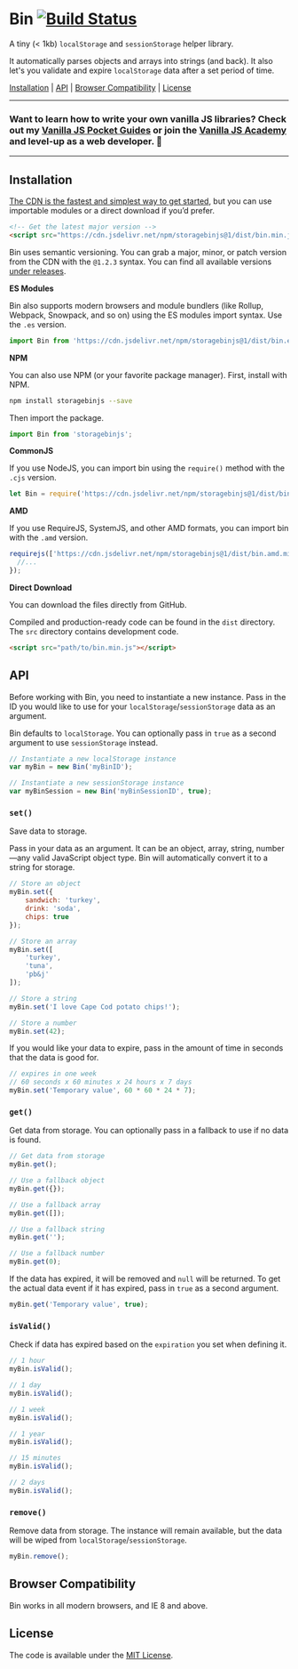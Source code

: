 # Bin [![Build Status](https://travis-ci.org/cferdinandi/bin.svg)](https://travis-ci.org/cferdinandi/bin)
A tiny (< 1kb) `localStorage` and `sessionStorage` helper library.

It automatically parses objects and arrays into strings (and back). It also let's you validate and expire `localStorage` data after a set period of time.

[Installation](#installation) | [API](#api) | [Browser Compatibility](#browser-compatibility) | [License](#license)

<hr>

### Want to learn how to write your own vanilla JS libraries? Check out my [Vanilla JS Pocket Guides](https://vanillajsguides.com/) or join the [Vanilla JS Academy](https://vanillajsacademy.com) and level-up as a web developer. 🚀

<hr>


## Installation

[The CDN is the fastest and simplest way to get started](https://cdn.jsdelivr.net/npm/storagebinjs/dist/), but you can use importable modules or a direct download if you’d prefer.

```html
<!-- Get the latest major version -->
<script src="https://cdn.jsdelivr.net/npm/storagebinjs@1/dist/bin.min.js"></script>
```

Bin uses semantic versioning. You can grab a major, minor, or patch version from the CDN with the `@1.2.3` syntax. You can find all available versions [under releases](https://github.com/cferdinandi/bin/releases).

**ES Modules**

Bin also supports modern browsers and module bundlers (like Rollup, Webpack, Snowpack, and so on) using the ES modules import syntax. Use the `.es` version.

```js
import Bin from 'https://cdn.jsdelivr.net/npm/storagebinjs@1/dist/bin.es.min.js';
```

**NPM**

You can also use NPM (or your favorite package manager). First, install with NPM.

```bash
npm install storagebinjs --save
```

Then import the package.

```js
import Bin from 'storagebinjs';
```

**CommonJS**

If you use NodeJS, you can import bin using the `require()` method with the `.cjs` version.

```js
let Bin = require('https://cdn.jsdelivr.net/npm/storagebinjs@1/dist/bin.cjs.min.js');
```

**AMD**

If you use RequireJS, SystemJS, and other AMD formats, you can import bin with the `.amd` version.

```js
requirejs(['https://cdn.jsdelivr.net/npm/storagebinjs@1/dist/bin.amd.min.js'], function (Bin) {
  //...
});
```

**Direct Download**

You can download the files directly from GitHub.

Compiled and production-ready code can be found in the `dist` directory. The `src` directory contains development code.

```html
<script src="path/to/bin.min.js"></script>
```



## API

Before working with Bin, you need to instantiate a new instance. Pass in the ID you would like to use for your `localStorage`/`sessionStorage` data as an argument.

Bin defaults to `localStorage`. You can optionally pass in `true` as a second argument to use `sessionStorage` instead.

```js
// Instantiate a new localStorage instance
var myBin = new Bin('myBinID');

// Instantiate a new sessionStorage instance
var myBinSession = new Bin('myBinSessionID', true);
```

### `set()`

Save data to storage.

Pass in your data as an argument. It can be an object, array, string, number&mdash;any valid JavaScript object type. Bin will automatically convert it to a string for storage.

```js
// Store an object
myBin.set({
	sandwich: 'turkey',
	drink: 'soda',
	chips: true
});

// Store an array
myBin.set([
	'turkey',
	'tuna',
	'pb&j'
]);

// Store a string
myBin.set('I love Cape Cod potato chips!');

// Store a number
myBin.set(42);
```

If you would like your data to expire, pass in the amount of time in seconds that the data is good for.

```js
// expires in one week
// 60 seconds x 60 minutes x 24 hours x 7 days
myBin.set('Temporary value', 60 * 60 * 24 * 7);
```

### `get()`

Get data from storage. You can optionally pass in a fallback to use if no data is found.

```js
// Get data from storage
myBin.get();

// Use a fallback object
myBin.get({});

// Use a fallback array
myBin.get([]);

// Use a fallback string
myBin.get('');

// Use a fallback number
myBin.get(0);
```

If the data has expired, it will be removed and `null` will be returned. To get the actual data event if it has expired, pass in `true` as a second argument.

```js
myBin.get('Temporary value', true);
```

### `isValid()`

Check if data has expired based on the `expiration` you set when defining it.

```js
// 1 hour
myBin.isValid();

// 1 day
myBin.isValid();

// 1 week
myBin.isValid();

// 1 year
myBin.isValid();

// 15 minutes
myBin.isValid();

// 2 days
myBin.isValid();
```

### `remove()`

Remove data from storage. The instance will remain available, but the data will be wiped from `localStorage`/`sessionStorage`.

```js
myBin.remove();
```



## Browser Compatibility

Bin works in all modern browsers, and IE 8 and above.



## License

The code is available under the [MIT License](LICENSE.md).